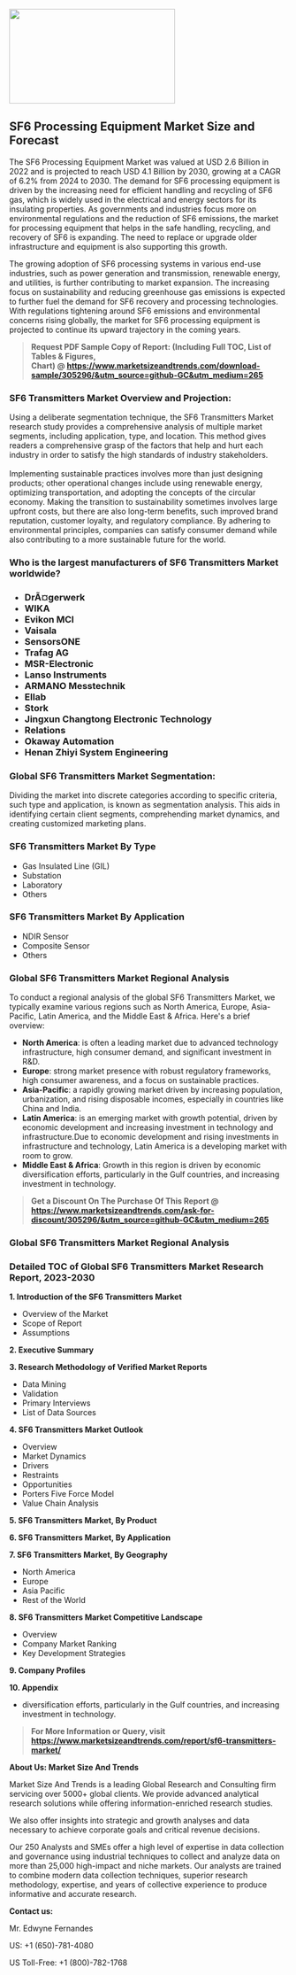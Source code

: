 <p><img class="alignnone size-medium wp-image-20088" src="https://ffe5etoiles.com/wp-content/uploads/2024/12/MST1-300x171.png" alt="" width="300" height="171" /></p><h2>SF6 Processing Equipment Market Size and Forecast</h2><p>The SF6 Processing Equipment Market was valued at USD 2.6 Billion in 2022 and is projected to reach USD 4.1 Billion by 2030, growing at a CAGR of 6.2% from 2024 to 2030. The demand for SF6 processing equipment is driven by the increasing need for efficient handling and recycling of SF6 gas, which is widely used in the electrical and energy sectors for its insulating properties. As governments and industries focus more on environmental regulations and the reduction of SF6 emissions, the market for processing equipment that helps in the safe handling, recycling, and recovery of SF6 is expanding. The need to replace or upgrade older infrastructure and equipment is also supporting this growth.</p><p>The growing adoption of SF6 processing systems in various end-use industries, such as power generation and transmission, renewable energy, and utilities, is further contributing to market expansion. The increasing focus on sustainability and reducing greenhouse gas emissions is expected to further fuel the demand for SF6 recovery and processing technologies. With regulations tightening around SF6 emissions and environmental concerns rising globally, the market for SF6 processing equipment is projected to continue its upward trajectory in the coming years.</p></p><blockquote id="" class=""><strong>Request PDF Sample Copy of Report: (Including Full TOC, List of Tables &amp; Figures, Chart)&nbsp;@&nbsp;<strong><a href="https://www.marketsizeandtrends.com/download-sample/305296/&utm_source=github-GC&utm_medium=265" target="_blank">https://www.marketsizeandtrends.com/download-sample/305296/&utm_source=github-GC&utm_medium=265</a></strong></strong></blockquote><h3 id="" class="">SF6 Transmitters Market&nbsp;Overview and Projection:</h3><p id="" class="">Using a deliberate segmentation technique, the SF6 Transmitters Market research study provides a comprehensive analysis of multiple market segments, including application, type, and location. This method gives readers a comprehensive grasp of the factors that help and hurt each industry in order to satisfy the high standards of industry stakeholders. <br /> <br />Implementing sustainable practices involves more than just designing products; other operational changes include using renewable energy, optimizing transportation, and adopting the concepts of the circular economy. Making the transition to sustainability sometimes involves large upfront costs, but there are also long-term benefits, such improved brand reputation, customer loyalty, and regulatory compliance. By adhering to environmental principles, companies can satisfy consumer demand while also contributing to a more sustainable future for the world.</p><h3 id="" class="">Who is the largest manufacturers of&nbsp;SF6 Transmitters Market worldwide?</h3><h3 class=""><p><ul><li>DrÃ¤gerwerk </li><li> WIKA </li><li> Evikon MCI </li><li> Vaisala </li><li> SensorsONE </li><li> Trafag AG </li><li> MSR-Electronic </li><li> Lanso Instruments </li><li> ARMANO Messtechnik </li><li> Ellab </li><li> Stork </li><li> Jingxun Changtong Electronic Technology </li><li> Relations </li><li> Okaway Automation </li><li> Henan Zhiyi System Engineering</li></ul></p></h3><h3 id="" class="">Global&nbsp;SF6 Transmitters Market Segmentation:</h3><p id="" class="">Dividing the market into discrete categories according to specific criteria, such type and application, is known as segmentation analysis. This aids in identifying certain client segments, comprehending market dynamics, and creating customized marketing plans.</p><h3 id="" class="">SF6 Transmitters Market&nbsp;By Type</h3><p><p><ul><li>Gas Insulated Line (GIL)</li><li> Substation</li><li> Laboratory</li><li> Others</p></li></ul></p></p><h3 id="" class="">SF6 Transmitters Market&nbsp;By Application</h3><p class=""><p><ul><li>NDIR Sensor</li><li> Composite Sensor</li><li> Others</li></ul></p></p><h3 id="" class="">Global SF6 Transmitters Market Regional Analysis</h3><p id="" class="">To conduct a regional analysis of the global SF6 Transmitters Market, we typically examine various regions such as North America, Europe, Asia-Pacific, Latin America, and the Middle East &amp; Africa. Here's a brief overview:</p><ul><li><strong>North America</strong>: is often a leading market due to advanced technology infrastructure, high consumer demand, and significant investment in R&amp;D.</li><li><strong>Europe</strong>: strong market presence with robust regulatory frameworks, high consumer awareness, and a focus on sustainable practices.</li><li><strong>Asia-Pacific</strong>: a rapidly growing market driven by increasing population, urbanization, and rising disposable incomes, especially in countries like China and India.</li><li><strong>Latin America</strong>: is an emerging market with growth potential, driven by economic development and increasing investment in technology and infrastructure.Due to economic development and rising investments in infrastructure and technology, Latin America is a developing market with room to grow.</li><li><strong>Middle East &amp; Africa</strong>: Growth in this region is driven by economic diversification efforts, particularly in the Gulf countries, and increasing investment in technology.</li></ul><blockquote id="" class=""><strong>Get a Discount On The Purchase Of This Report @ <strong><a href="https://www.marketsizeandtrends.com/ask-for-discount/305296/&utm_source=github-GC&utm_medium=265" target="_blank">https://www.marketsizeandtrends.com/ask-for-discount/305296/&utm_source=github-GC&utm_medium=265</a></strong></strong></blockquote><h3 id="" class="">Global SF6 Transmitters Market Regional Analysis</h3><h3 id="" class="">Detailed TOC of Global SF6 Transmitters Market Research Report, 2023-2030</h3><p id="" class=""><strong>1. Introduction of the SF6 Transmitters Market</strong></p><ul><li>Overview of the Market</li><li>Scope of Report</li><li>Assumptions</li></ul><p id="" class=""><strong>2. Executive Summary</strong></p><p id="" class=""><strong>3. Research Methodology of Verified Market Reports</strong></p><ul><li>Data Mining</li><li>Validation</li><li>Primary Interviews</li><li>List of Data Sources</li></ul><p id="" class=""><strong>4. SF6 Transmitters Market Outlook</strong></p><ul><li>Overview</li><li>Market Dynamics</li><li>Drivers</li><li>Restraints</li><li>Opportunities</li><li>Porters Five Force Model</li><li>Value Chain Analysis</li></ul><p id="" class=""><strong>5. SF6 Transmitters Market, By Product</strong></p><p id="" class=""><strong>6. SF6 Transmitters Market, By Application</strong></p><p id="" class=""><strong>7. SF6 Transmitters Market, By Geography</strong></p><ul><li>North America</li><li>Europe</li><li>Asia Pacific</li><li>Rest of the World</li></ul><p id="" class=""><strong>8. SF6 Transmitters Market Competitive Landscape</strong></p><ul><li>Overview</li><li>Company Market Ranking</li><li>Key Development Strategies</li></ul><p id="" class=""><strong>9. Company Profiles</strong></p><p id="" class=""><strong>10. Appendix</strong></p><ul><li>diversification efforts, particularly in the Gulf countries, and increasing investment in technology.</li></ul><blockquote id="" class=""><strong>For More Information or Query, visit <strong><strong><a href="https://www.marketsizeandtrends.com/report/sf6-transmitters-market/" target="_blank">https://www.marketsizeandtrends.com/report/sf6-transmitters-market/</a></strong></strong></strong></blockquote><p id="" class=""><strong>About Us: Market Size And Trends</strong></p><p id="" class="">Market Size And Trends is a leading Global Research and Consulting firm servicing over 5000+ global clients. We provide advanced analytical research solutions while offering information-enriched research studies.</p><p id="" class="">We also offer insights into strategic and growth analyses and data necessary to achieve corporate goals and critical revenue decisions.</p><p id="" class="">Our 250 Analysts and SMEs offer a high level of expertise in data collection and governance using industrial techniques to collect and analyze data on more than 25,000 high-impact and niche markets. Our analysts are trained to combine modern data collection techniques, superior research methodology, expertise, and years of collective experience to produce informative and accurate research.</p><p id="" class=""><strong>Contact us:</strong></p><p id="" class="">Mr. Edwyne Fernandes</p><p id="" class="">US: +1 (650)-781-4080</p><p id="" class="">US Toll-Free: +1 (800)-782-1768</p>
